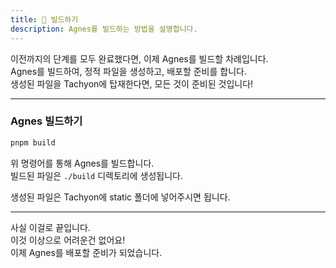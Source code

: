 ```yaml
---
title: 🚀 빌드하기
description: Agnes를 빌드하는 방법을 설명합니다.
---
```


이전까지의 단계를 모두 완료했다면, 이제 Agnes를 빌드할 차례입니다. \
Agnes를 빌드하여, 정적 파일을 생성하고, 배포할 준비를 합니다. \
생성된 파일을 Tachyon에 탑재한다면, 모든 것이 준비된 것입니다!

---

### Agnes 빌드하기

```bash
pnpm build
```

위 명령어를 통해 Agnes를 빌드합니다. \
빌드된 파일은 `./build` 디렉토리에 생성됩니다.

생성된 파일은 Tachyon에 static 폴더에 넣어주시면 됩니다.

---

사실 이걸로 끝입니다. \
이것 이상으로 어려운건 없어요! \
이제 Agnes를 배포할 준비가 되었습니다.
